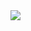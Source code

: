 <img src="https://capsule-render.vercel.app/api?type=venom&color=#8e44ad&height=150&section=header&text=Ready-Bridge&fontSize=50&textColor=#000000" />
